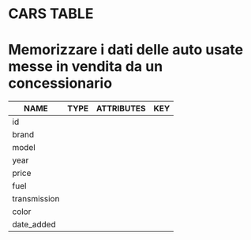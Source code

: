 # CARS TABLE

# Memorizzare i dati delle auto usate messe in vendita da un concessionario

| NAME         | TYPE | ATTRIBUTES | KEY |
| ------------ | ---- | ---------- | --- |
| id           |
| brand        |
| model        |
| year         |
| price        |
| fuel         |
| transmission |
| color        |
| date_added   |
